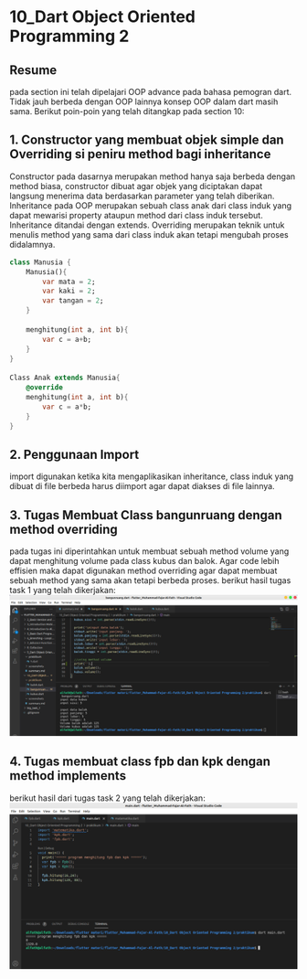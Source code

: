 # 10_Dart Object Oriented Programming 2
## Resume
pada section ini telah dipelajari OOP advance pada bahasa pemogran dart. Tidak jauh berbeda dengan OOP lainnya konsep OOP dalam dart masih sama. Berikut poin-poin yang telah ditangkap pada section 10:
## 1. Constructor yang membuat objek simple dan Overriding si peniru method bagi inheritance
Constructor pada dasarnya merupakan method hanya saja berbeda dengan method biasa, constructor dibuat agar objek yang diciptakan dapat langsung menerima data berdasarkan parameter yang telah diberikan. Inheritance pada OOP merupakan sebuah class anak dari class induk yang dapat mewarisi property ataupun method dari class induk tersebut. Inheritance ditandai dengan extends. Overriding merupakan teknik untuk menulis method yang sama dari class induk akan tetapi mengubah proses didalamnya.
```dart
class Manusia {
    Manusia(){
        var mata = 2;
        var kaki = 2;
        var tangan = 2;
    }

    menghitung(int a, int b){
        var c = a+b;
    }
}

Class Anak extends Manusia{
    @override
    menghitung(int a, int b){
        var c = a*b;
    }
}
```
## 2. Penggunaan Import
import digunakan ketika kita mengaplikasikan inheritance, class induk yang dibuat di file berbeda harus diimport agar dapat diakses di file lainnya.
## 3. Tugas Membuat Class bangunruang dengan method overriding
pada tugas ini diperintahkan untuk membuat sebuah method volume yang dapat menghitung volume pada class kubus dan balok. Agar code lebih effisien maka dapat digunakan method overriding agar dapat membuat sebuah method yang sama akan tetapi berbeda proses. 
berikut hasil tugas task 1 yang telah dikerjakan:
![gambar 1](screenshots/1.png)
## 4. Tugas membuat class fpb dan kpk dengan method implements
berikut hasil dari tugas task 2 yang telah dikerjakan:
![gambar 2](screenshots/2.png)